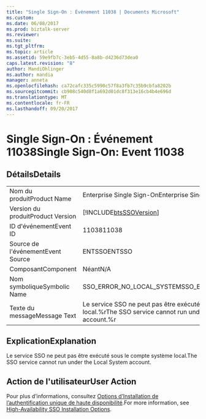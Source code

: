 ```yaml
---
title: "Single Sign-On : Événement 11038 | Documents Microsoft"
ms.custom: 
ms.date: 06/08/2017
ms.prod: biztalk-server
ms.reviewer: 
ms.suite: 
ms.tgt_pltfrm: 
ms.topic: article
ms.assetid: 59e9fb7c-3eb5-4d55-8a8b-d4236d73dea0
caps.latest.revision: "8"
author: MandiOhlinger
ms.author: mandia
manager: anneta
ms.openlocfilehash: ca72cafc335c5990c57f8a3fb7c35b9cbfa8202b
ms.sourcegitcommit: cb908c540d8f1a692d01dc8f313e16cb4b4e696d
ms.translationtype: MT
ms.contentlocale: fr-FR
ms.lasthandoff: 09/20/2017
---
```

# <a name="single-sign-on-event-11038"></a><span data-ttu-id="fe27d-102">Single Sign-On : Événement 11038</span><span class="sxs-lookup"><span data-stu-id="fe27d-102">Single Sign-On: Event 11038</span></span>
## <a name="details"></a><span data-ttu-id="fe27d-103">Détails</span><span class="sxs-lookup"><span data-stu-id="fe27d-103">Details</span></span>  
  
|||  
|-|-|  
|<span data-ttu-id="fe27d-104">Nom du produit</span><span class="sxs-lookup"><span data-stu-id="fe27d-104">Product Name</span></span>|<span data-ttu-id="fe27d-105">Enterprise Single Sign-On</span><span class="sxs-lookup"><span data-stu-id="fe27d-105">Enterprise Single Sign-On</span></span>|  
|<span data-ttu-id="fe27d-106">Version du produit</span><span class="sxs-lookup"><span data-stu-id="fe27d-106">Product Version</span></span>|[!INCLUDE[btsSSOVersion](../includes/btsssoversion-md.md)]|  
|<span data-ttu-id="fe27d-107">ID d'événement</span><span class="sxs-lookup"><span data-stu-id="fe27d-107">Event ID</span></span>|<span data-ttu-id="fe27d-108">11038</span><span class="sxs-lookup"><span data-stu-id="fe27d-108">11038</span></span>|  
|<span data-ttu-id="fe27d-109">Source de l'événement</span><span class="sxs-lookup"><span data-stu-id="fe27d-109">Event Source</span></span>|<span data-ttu-id="fe27d-110">ENTSSO</span><span class="sxs-lookup"><span data-stu-id="fe27d-110">ENTSSO</span></span>|  
|<span data-ttu-id="fe27d-111">Composant</span><span class="sxs-lookup"><span data-stu-id="fe27d-111">Component</span></span>|<span data-ttu-id="fe27d-112">Néant</span><span class="sxs-lookup"><span data-stu-id="fe27d-112">N/A</span></span>|  
|<span data-ttu-id="fe27d-113">Nom symbolique</span><span class="sxs-lookup"><span data-stu-id="fe27d-113">Symbolic Name</span></span>|<span data-ttu-id="fe27d-114">SSO_ERROR_NO_LOCAL_SYSTEM</span><span class="sxs-lookup"><span data-stu-id="fe27d-114">SSO_ERROR_NO_LOCAL_SYSTEM</span></span>|  
|<span data-ttu-id="fe27d-115">Texte du message</span><span class="sxs-lookup"><span data-stu-id="fe27d-115">Message Text</span></span>|<span data-ttu-id="fe27d-116">Le service SSO ne peut pas être exécuté sous le compte système local.%r</span><span class="sxs-lookup"><span data-stu-id="fe27d-116">The SSO service cannot run under the Local System account.%r</span></span>|  
  
## <a name="explanation"></a><span data-ttu-id="fe27d-117">Explication</span><span class="sxs-lookup"><span data-stu-id="fe27d-117">Explanation</span></span>  
 <span data-ttu-id="fe27d-118">Le service SSO ne peut pas être exécuté sous le compte système local.</span><span class="sxs-lookup"><span data-stu-id="fe27d-118">The SSO service cannot run under the Local System account.</span></span>  
  
## <a name="user-action"></a><span data-ttu-id="fe27d-119">Action de l'utilisateur</span><span class="sxs-lookup"><span data-stu-id="fe27d-119">User Action</span></span>  
 <span data-ttu-id="fe27d-120">Pour plus d’informations, consultez [Options d’Installation de l’authentification unique de haute disponibilité](../core/high-availability-sso-installation-options.md).</span><span class="sxs-lookup"><span data-stu-id="fe27d-120">For more information, see [High-Availability SSO Installation Options](../core/high-availability-sso-installation-options.md).</span></span>